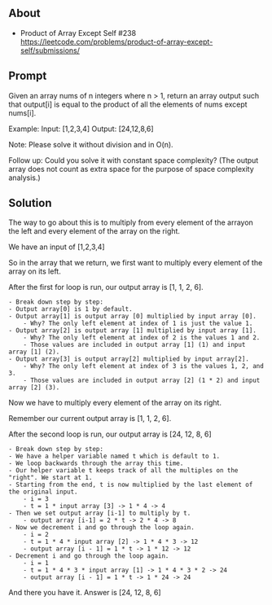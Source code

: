 ## About

- Product of Array Except Self #238 https://leetcode.com/problems/product-of-array-except-self/submissions/

## Prompt

Given an array nums of n integers where n > 1, return an array output such that output[i] is
equal to the product of all the elements of nums except nums[i].

Example:
Input:  [1,2,3,4]
Output: [24,12,8,6]

Note: Please solve it without division and in O(n).

Follow up:
Could you solve it with constant space complexity? (The output array does not count as extra
space for the purpose of space complexity analysis.)

## Solution

The way to go about this is to multiply from every element of the arrayon the left and every element of the array on the right.

We have an input of [1,2,3,4]

So in the array that we return, we first want to multiply every element of the array on its left.

After the first for loop is run, our output array is [1, 1, 2, 6].

    - Break down step by step:
    - Output array[0] is 1 by default.
    - Output array[1] is output array [0] multiplied by input array [0].
        - Why? The only left element at index of 1 is just the value 1.
    - Output array[2] is output array [1] multiplied by input array [1].
        - Why? The only left element at index of 2 is the values 1 and 2.
        - Those values are included in output array [1] (1) and input array [1] (2).
    - Output array[3] is output array[2] multiplied by input array[2].
        - Why? The only left element at index of 3 is the values 1, 2, and 3.
        - Those values are included in output array [2] (1 * 2) and input array [2] (3).

Now we have to multiply every element of the array on its right.

Remember our current output array is [1, 1, 2, 6].

After the second loop is run, our output array is [24, 12, 8, 6]

    - Break down step by step:
    - We have a helper variable named t which is default to 1.
    - We loop backwards through the array this time.
    - Our helper variable t keeps track of all the multiples on the "right". We start at 1.
    - Starting from the end, t is now multiplied by the last element of the original input.
        - i = 3
        - t = 1 * input array [3] -> 1 * 4 -> 4
    - Then we set output array [i-1] to multiply by t.
        - output array [i-1] = 2 * t -> 2 * 4 -> 8
    - Now we decrement i and go through the loop again.
        - i = 2
        - t = 1 * 4 * input array [2] -> 1 * 4 * 3 -> 12
        - output array [i - 1] = 1 * t -> 1 * 12 -> 12
    - Decrement i and go through the loop again.
        - i = 1
        - t = 1 * 4 * 3 * input array [1] -> 1 * 4 * 3 * 2 -> 24
        - output array [i - 1] = 1 * t -> 1 * 24 -> 24

And there you have it. Answer is [24, 12, 8, 6]